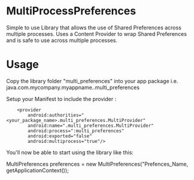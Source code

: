 # MultiProcessPreferences

Simple to use Library that allows the use of Shared Preferences across multiple processes.  Uses a Content Provider to
wrap Shared Preferences and is safe to use across multiple processes.

# Usage

Copy the library folder "multi_preferences" into your app package i.e. java.com.mycompany.myappname..multi_preferences

Setup your Manifest to include the provider :

        <provider
            android:authorities="<your_package_name>.multi_preferences.MultiProvider"
            android:name=".multi_preferences.MultiProvider"
            android:process=":multi_preferences"
            android:exported="false"
            android:multiprocess="true"/>
            
  You'll now be able to start using the library like this:
  
  MultiPreferences preferences = new MultiPreferences("Prefences_Name, getApplicationContext());
